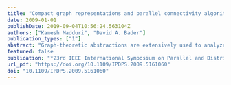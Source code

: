 ```yaml
---
title: "Compact graph representations and parallel connectivity algorithms for massive dynamic network analysis"
date: 2009-01-01
publishDate: 2019-09-04T10:56:24.563104Z
authors: ["Kamesh Madduri", "David A. Bader"]
publication_types: ["1"]
abstract: "Graph-theoretic abstractions are extensively used to analyze massive data sets. Temporal data streams from socio-economic interactions, social networking Web sites, communication traffic, and scientific computing can be intuitively modeled as graphs. We present the first study of novel high-performance combinatorial techniques for analyzing largescale information networks, encapsulating dynamic interaction data in the order of billions of entities. We present new data structures to represent dynamic interaction networks, and discuss algorithms for processing parallel insertions and deletions of edges in small-world networks. With these new approaches, we achieve an average performance rate of 25 million structural updates per second and a parallel speed-up of nearly 28 on a 64-way Sun UltraSPARC T2 multicore processor, for insertions and deletions to a small-world network of 33.5 million vertices and 268 million edges. We also design parallel implementations of fundamental dynamic graph kernels related to connectivity and centrality queries. Our implementations are freely distributed as part of the open-source SNAP (small-world network analysis and partitioning) complex network analysis framework."
featured: false
publication: "*23rd IEEE International Symposium on Parallel and Distributed Processing, IPDPS 2009, Rome, Italy, May 23-29, 2009*"
url_pdf: "https://doi.org/10.1109/IPDPS.2009.5161060"
doi: "10.1109/IPDPS.2009.5161060"
---
```


